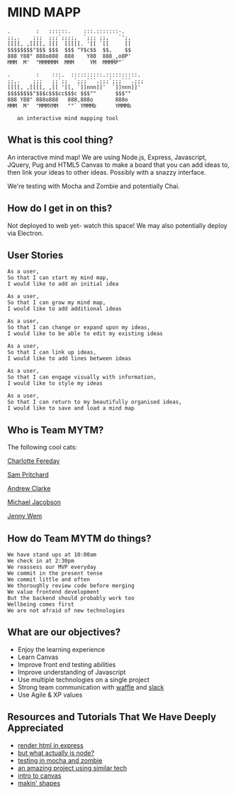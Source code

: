 # MIND MAPP

```
.        :   ::::::.    :::.:::::::-.  
;;,.    ;;;  ;;;`;;;;,  `;;; ;;,   `';,
[[[[, ,[[[[, [[[  [[[[[. '[[ `[[     [[
$$$$$$$$"$$$ $$$  $$$ "Y$c$$  $$,    $$
888 Y88" 888o888  888    Y88  888_,o8P'
MMM  M'  "MMMMMM  MMM     YM  MMMMP"`

.        :    :::.  ::::::::::.::::::::::.
;;,.    ;;;   ;;`;;  `;;;```.;;;`;;;```.;;;
[[[[, ,[[[[, ,[[ '[[, `]]nnn]]'  `]]nnn]]'
$$$$$$$$"$$$c$$$cc$$$c $$$""      $$$""    
888 Y88" 888o888   888,888o       888o     
MMM  M'  "MMMYMM   ""` YMMMb      YMMMb   

   an interactive mind mapping tool
```

## What is this cool thing?

An interactive mind map! We are using Node.js, Express, Javascript, JQuery, Pug and HTML5 Canvas to make a board that you can add ideas to, then link your ideas to other ideas. Possibly with a snazzy interface.

We're testing with Mocha and Zombie and potentially Chai.

## How do I get in on this?

Not deployed to web yet- watch this space! We may also potentially deploy via Electron.

## User Stories

```
As a user,
So that I can start my mind map,
I would like to add an initial idea
```

```
As a user,
So that I can grow my mind map,
I would like to add additional ideas
```

```
As a user,
So that I can change or expand upon my ideas,
I would like to be able to edit my existing ideas
```

```
As a user,
So that I can link up ideas,
I would like to add lines between ideas
```

```
As a user,
So that I can engage visually with information,
I would like to style my ideas
```

```
As a user,
So that I can return to my beautifully organised ideas,
I would like to save and load a mind map
```

## Who is Team MYTM?

The following cool cats:

[Charlotte Fereday](https://github.com/charlottebrf)

[Sam Pritchard](https://github.com/sampritchard)

[Andrew Clarke](https://github.com/Dino892)

[Michael Jacobson](https://github.com/michaelbjacobson)

[Jenny Wem](https://github.com/wemmm)

## How do Team MYTM do things?
```
We have stand ups at 10:00am
We check in at 2:30pm
We reassess our MVP everyday
We commit in the present tense
We commit little and often
We thoroughly review code before merging
We value frontend development
But the backend should probably work too
Wellbeing comes first
We are not afraid of new technologies
```

## What are our objectives?

- Enjoy the learning experience
- Learn Canvas
- Improve front end testing abilities
- Improve understanding of Javascript
- Use multiple technologies on a single project
- Strong team communication with [waffle](https://waffle.io/charlottebrf/mytm) and [slack](https://slack.com/)
- Use Agile & XP values


## Resources and Tutorials That We Have Deeply Appreciated

- [render html in express](https://codeforgeek.com/2015/01/render-html-file-expressjs/)
- [but what actually is node?](https://github.com/node-girls/what-is-node)
- [testing in mocha and zombie](http://www.redotheweb.com/2013/01/15/functional-testing-for-nodejs-using-mocha-and-zombie-js.html)
- [an amazing project using similar tech](https://github.com/ilarne/team-whiteboard)
- [intro to canvas](https://www.w3schools.com/graphics/canvas_intro.asp)
- [makin' shapes](https://github.com/simonsarris/Canvas-tutorials/blob/master/shapes.js)
